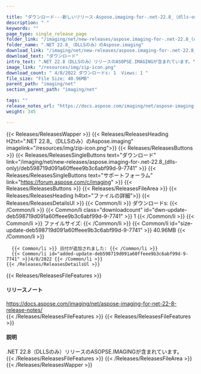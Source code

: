 ```yaml
---

title: "ダウンロード---新しいリリース-Aspose.imaging-for-.net-22.8_（dlls-only）"
description: " "
keywords: ""
page_type: single_release_page
folder_link: "/imaging/net/new-releases/aspose.imaging-for-.net-22.8_(dlls-only)/"
folder_name: ".NET 22.8_（DLLSのみ）のAspose.imaging"
download_link: "/imaging/net/new-releases/aspose.imaging-for-.net-22.8_(dlls-only)/deb598719d091a60ffeee9b3c6abf99d-9-7741"
download_text: "ダウンロード"
intro_text: ".NET 22.8（DLLSのみ）リリースのASOPSE.IMAGINGが含まれています。"
image_link: "/resources/img/zip-icon.png"
download_count: " 4/8/2022 ダウンロードs: 1  Views: 1 "
file_size: "File Size: 40.96MB"
parent_path: "imaging/net"
section_parent_path: "imaging/net"

tags: ""
release_notes_url: "https://docs.aspose.com/imaging/net/aspose-imaging-for-net-22-8-release-notes/"
weight: 345

---
```


{{< Releases/ReleasesWapper >}}
  {{< Releases/ReleasesHeading H2txt=".NET 22.8_（DLLSのみ）のAspose.imaging" imagelink="/resources/img/zip-icon.png">}}
  {{< Releases/ReleasesButtons >}}
    {{< Releases/ReleasesSingleButtons text="ダウンロード" link="/imaging/net/new-releases/aspose.imaging-for-.net-22.8_(dlls-only)/deb598719d091a60ffeee9b3c6abf99d-9-7741" >}}
    {{< Releases/ReleasesSingleButtons text="サポートフォーラム" link="https://forum.aspose.com/c/imaging" >}}
  {{< Releases/ReleasesButtons >}}
  {{< Releases/ReleasesFileArea >}}
    {{< Releases/ReleasesHeading h4txt="ファイルの詳細">}}
    {{< Releases/ReleasesDetailsUl >}}
      {{< Common/li >}} ダウンロードs: {{< /Common/li >}}
      {{< Common/li class="downloadcount" id="dwn-update-deb598719d091a60ffeee9b3c6abf99d-9-7741" >}} 1 {{< /Common/li >}}
      {{< Common/li >}} ファイルサイズ: {{< /Common/li >}}
      {{< Common/li id="size-update-deb598719d091a60ffeee9b3c6abf99d-9-7741" >}} 40.96MB {{< /Common/li >}}

      {{< Common/li >}} 日付が追加されました: {{< /Common/li >}}
      {{< Common/li id="added-update-deb598719d091a60ffeee9b3c6abf99d-9-7741" >}}4/8/2022 {{< /Common/li >}}
    {{< /Releases/ReleasesDetailsUl >}}

  {{< Releases/ReleasesFileFeatures >}}
      <h4>リリースノート</h4><div><a href='https://docs.aspose.com/imaging/net/aspose-imaging-for-net-22-8-release-notes/'>https://docs.aspose.com/imaging/net/aspose-imaging-for-net-22-8-release-notes/</a></div>
  {{< /Releases/ReleasesFileFeatures >}}
  {{< Releases/ReleasesFileFeatures >}}
      <h4>説明</h4><div class="HTMLDescription">.NET 22.8（DLLSのみ）リリースのASOPSE.IMAGINGが含まれています。</div>
  {{< /Releases/ReleasesFileFeatures >}}
 {{< /Releases/ReleasesFileArea >}}
{{< /Releases/ReleasesWapper >}}


